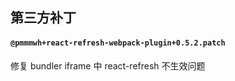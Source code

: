 ## 第三方补丁

#### `@pmmmwh+react-refresh-webpack-plugin+0.5.2.patch`

修复 bundler iframe 中 react-refresh 不生效问题
